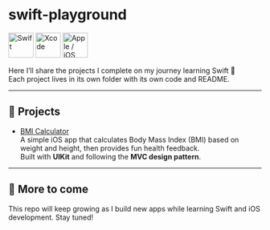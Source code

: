 # swift-playground

<p align="left">
  <img src="https://cdn.jsdelivr.net/gh/devicons/devicon/icons/swift/swift-original.svg" alt="Swift" width="50" height="50"/>
  <img src="https://cdn.jsdelivr.net/gh/devicons/devicon/icons/xcode/xcode-original.svg" alt="Xcode" width="50" height="50"/>
  <img src="https://cdn.jsdelivr.net/gh/devicons/devicon/icons/apple/apple-original.svg" alt="Apple / iOS" width="50" height="50"/>
</p>

Here I’ll share the projects I complete on my journey learning Swift 🚀  
Each project lives in its own folder with its own code and README.

---

## 📂 Projects

- [BMI Calculator](BMI-Calculator/README.md)  
  A simple iOS app that calculates Body Mass Index (BMI) based on weight and height, then provides fun health feedback.  
  Built with **UIKit** and following the **MVC design pattern**.

---

## 🌱 More to come
This repo will keep growing as I build new apps while learning Swift and iOS development. Stay tuned!
